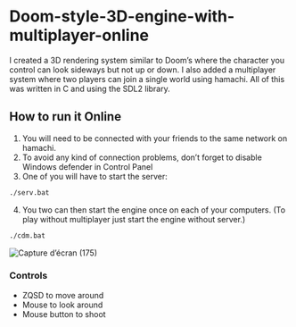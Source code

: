 # Doom-style-3D-engine-with-multiplayer-online

I created a 3D rendering system similar to Doom’s where the character you control can look sideways but not up or down. I also added a multiplayer system where two players can join a single world using hamachi. All of this was written in C and using the SDL2 library.


## How to run it Online

1. You will need to be connected with your friends to the same network on hamachi.
2. To avoid any kind of connection problems, don’t forget to disable Windows defender in Control Panel
3. One of you will have to start the server:
```bash
./serv.bat
```
4. You two can then start the engine once on each of your computers. (To play without multiplayer just start the engine without server.)
```bash
./cdm.bat
```
![Capture d’écran (175)](https://user-images.githubusercontent.com/85646339/191774041-1ad8e118-e139-4b1f-9c1d-5ed353dad705.png)

### Controls
* ZQSD to move around
* Mouse to look around
* Mouse button to shoot

